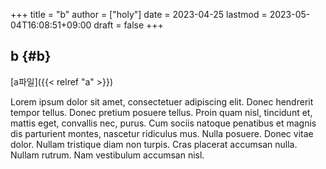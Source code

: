 +++
title = "b"
author = ["holy"]
date = 2023-04-25
lastmod = 2023-05-04T16:08:51+09:00
draft = false
+++

## b {#b}

[a파일]({{< relref "a" >}})

Lorem ipsum dolor sit amet, consectetuer adipiscing elit.  Donec
hendrerit tempor tellus.  Donec pretium posuere tellus.  Proin quam
nisl, tincidunt et, mattis eget, convallis nec, purus.  Cum sociis
natoque penatibus et magnis dis parturient montes, nascetur ridiculus
mus.  Nulla posuere.  Donec vitae dolor.  Nullam tristique diam non
turpis.  Cras placerat accumsan nulla.  Nullam rutrum.  Nam vestibulum
accumsan nisl.
